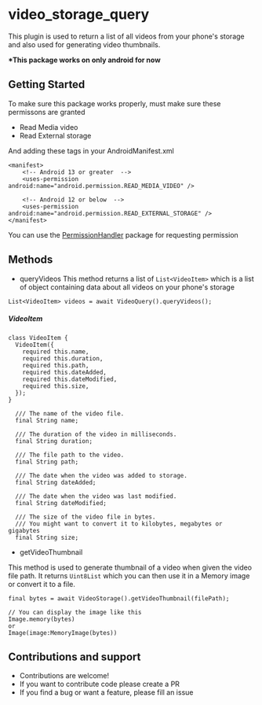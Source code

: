 # video_storage_query

This plugin is used to return a list of all videos from your phone's storage and also used for generating video thumbnails.

**\*This package works on only android for now**

## Getting Started

To make sure this package works properly, must make sure these permissons are granted

- Read Media video
- Read External storage

And adding these tags in your AndroidManifest.xml

```
<manifest>
    <!-- Android 13 or greater  -->
    <uses-permission android:name="android.permission.READ_MEDIA_VIDEO" />

    <!-- Android 12 or below  -->
    <uses-permission android:name="android.permission.READ_EXTERNAL_STORAGE" />
</manifest>
```

You can use the [PermissionHandler](https://pub.dev/packages/permission_handler) package for requesting permission

## Methods

- queryVideos
  This method returns a list of `List<VideoItem>` which is a list of object containing data about all videos on your phone's storage

```
List<VideoItem> videos = await VideoQuery().queryVideos();
```

##### VideoItem

```
class VideoItem {
  VideoItem({
    required this.name,
    required this.duration,
    required this.path,
    required this.dateAdded,
    required this.dateModified,
    required this.size,
  });
}

```

```
  /// The name of the video file.
  final String name;

  /// The duration of the video in milliseconds.
  final String duration;

  /// The file path to the video.
  final String path;

  /// The date when the video was added to storage.
  final String dateAdded;

  /// The date when the video was last modified.
  final String dateModified;

  /// The size of the video file in bytes.
  /// You might want to convert it to kilobytes, megabytes or gigabytes
  final String size;
```

- getVideoThumbnail

This method is used to generate thumbnail of a video when given the video file path. It returns `Uint8List` which you can then use it in a Memory image or convert it to a file.

```
final bytes = await VideoStorage().getVideoThumbnail(filePath);

// You can display the image like this
Image.memory(bytes)
or
Image(image:MemoryImage(bytes))
```

## Contributions and support

- Contributions are welcome!
- If you want to contribute code please create a PR
- If you find a bug or want a feature, please fill an issue
